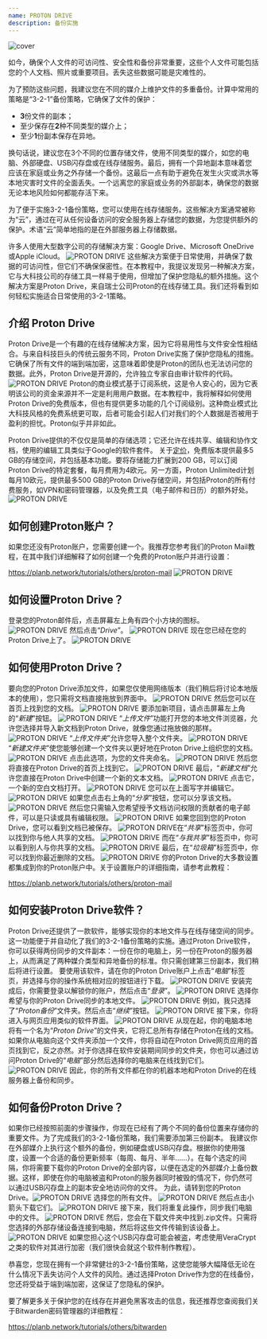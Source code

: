 ```yaml
---
name: PROTON DRIVE
description: 备份实施
---
```

![cover](assets/cover.webp)

如今，确保个人文件的可访问性、安全性和备份非常重要，这些个人文件可能包括您的个人文档、照片或重要项目。丢失这些数据可能是灾难性的。

为了预防这些问题，我建议您在不同的媒介上维护文件的多重备份。计算中常用的策略是“3-2-1”备份策略，它确保了文件的保护：
- **3**份文件的副本；
- 至少保存在**2**种不同类型的媒介上；
- 至少**1**份副本保存在异地。

换句话说，建议您在3个不同的位置存储文件，使用不同类型的媒介，如您的电脑、外部硬盘、USB闪存盘或在线存储服务。最后，拥有一个异地副本意味着您应该在家庭或业务之外存储一个备份。这最后一点有助于避免在发生火灾或洪水等本地灾害时文件的全面丢失。一个远离您的家庭或业务的外部副本，确保您的数据无论本地风险如何都能存活下来。

为了便于实施3-2-1备份策略，您可以使用在线存储服务。这些解决方案通常被称为“云”，通过在可从任何设备访问的安全服务器上存储您的数据，为您提供额外的保护。术语“云”简单地指的是在外部服务器上存储数据。

许多人使用大型数字公司的存储解决方案：Google Drive、Microsoft OneDrive或Apple iCloud。
![PROTON DRIVE](assets/notext/01.webp)
这些解决方案便于日常使用，并确保了数据的可访问性，但它们不确保保密性。在本教程中，我提议发现另一种解决方案，它与大科技公司的存储工具一样易于使用，但增加了保护您隐私的额外措施。这个解决方案是Proton Drive，来自瑞士公司Proton的在线存储工具。我们还将看到如何轻松实施适合日常使用的3-2-1策略。

## 介绍 Proton Drive
Proton Drive是一个有趣的在线存储解决方案，因为它将易用性与文件安全性相结合。与来自科技巨头的传统云服务不同，Proton Drive实施了保护您隐私的措施。它确保了所有文件的端到端加密，这意味着即使是Proton的团队也无法访问您的数据。此外，Proton Drive是开源的，允许独立专家自由审计软件的代码。
![PROTON DRIVE](assets/notext/02.webp)
Proton的商业模式基于订阅系统，这是令人安心的，因为它表明该公司的资金来源并不一定是利用用户数据。在本教程中，我将解释如何使用Proton Drive的免费版本，但也有提供更多功能的几个订阅级别。这种商业模式比大科技风格的免费系统更可取，后者可能会引起人们对我们的个人数据是否被用于盈利的担忧。Proton似乎并非如此。

Proton Drive提供的不仅仅是简单的存储选项；它还允许在线共享、编辑和协作文档，使用的编辑工具类似于Google的软件套件。
关于[定价](https://proton.me/pricing)，免费版本提供最多5 GB的存储空间，并包括基本功能。要将存储能力扩展到200 GB，可以订阅Proton Drive的特定套餐，每月费用为4欧元。另一方面，Proton Unlimited计划每月10欧元，提供最多500 GB的Proton Drive存储空间，并包括Proton的所有付费服务，如VPN和密码管理器，以及免费工具（电子邮件和日历）的额外好处。![PROTON DRIVE](assets/notext/03.webp)
## 如何创建Proton账户？

如果您还没有Proton账户，您需要创建一个。我推荐您参考我们的Proton Mail教程，在其中我们详细解释了如何创建一个免费的Proton账户并进行设置：

https://planb.network/tutorials/others/proton-mail
![PROTON DRIVE](assets/notext/04.webp)
## 如何设置Proton Drive？

登录您的Proton邮件后，点击屏幕左上角有四个小方块的图标。
![PROTON DRIVE](assets/notext/05.webp)
然后点击“*Drive*”。
![PROTON DRIVE](assets/notext/06.webp)
现在您已经在您的Proton Drive上了。
![PROTON DRIVE](assets/notext/07.webp)
## 如何使用Proton Drive？
要向您的Proton Drive添加文件，如果您仅使用网络版本（我们稍后将讨论本地版本的使用），您只需将文档直接拖放到界面中。
![PROTON DRIVE](assets/notext/08.webp)
然后您可以在首页上找到您的文档。
![PROTON DRIVE](assets/notext/09.webp)
要添加新项目，请点击屏幕左上角的“*新建*”按钮。
![PROTON DRIVE](assets/notext/10.webp)
“*上传文件*”功能打开您的本地文件浏览器，允许您选择并导入新文档到Proton Drive，就像您通过拖放做的那样。
![PROTON DRIVE](assets/notext/11.webp)
“*上传文件夹*”允许您导入整个文件夹。
![PROTON DRIVE](assets/notext/12.webp)
“*新建文件夹*”使您能够创建一个文件夹以更好地在Proton Drive上组织您的文档。
![PROTON DRIVE](assets/notext/13.webp)
点击此选项，为您的文件夹命名。
![PROTON DRIVE](assets/notext/14.webp)
然后您将直接在Proton Drive的首页上找到它。
![PROTON DRIVE](assets/notext/15.webp)
最后，“*新建文档*”允许您直接在Proton Drive中创建一个新的文本文档。
![PROTON DRIVE](assets/notext/16.webp)
点击它，一个新的空白文档打开。
![PROTON DRIVE](assets/notext/17.webp)
您可以在上面写字并编辑它。
![PROTON DRIVE](assets/notext/18.webp)
如果您点击右上角的“*分享*”按钮，您可以分享该文档。
![PROTON DRIVE](assets/notext/19.webp)
然后您只需输入您希望授予文档访问权限的贡献者的电子邮件，可以是只读或具有编辑权限。
![PROTON DRIVE](assets/notext/20.webp)
如果您回到您的Proton Drive，您可以看到文档已被保存。
![PROTON DRIVE](assets/notext/21.webp)在“*共享*”标签页中，你可以找到你与他人共享的文档。
![PROTON DRIVE](assets/notext/22.webp)
而在“*与我共享*”标签页中，你可以看到别人与你共享的文档。
![PROTON DRIVE](assets/notext/23.webp)
最后，在“*垃圾箱*”标签页中，你可以找到你最近删除的文档。
![PROTON DRIVE](assets/notext/24.webp)
你的Proton Drive的大多数设置都集成到你的Proton账户中。关于设置账户的详细指南，请参考此教程：

https://planb.network/tutorials/others/proton-mail

## 如何安装Proton Drive软件？
Proton Drive还提供了一款软件，能够实现你的本地文件与在线存储空间的同步。这一功能便于并自动化了我们的3-2-1备份策略的实施。通过Proton Drive软件，你可以获得两份同步的文件副本：一份在你的电脑上，另一份在Proton的服务器上，从而满足了两种媒介类型和异地备份的标准。你只需创建第三份副本，我们稍后将进行设置。
要使用该软件，请在你的Proton Drive账户上点击“*电脑*”标签页，并选择与你的操作系统相对应的按钮进行下载。
![PROTON DRIVE](assets/notext/25.webp)
安装完成后，你需要登录以解锁你的账户，然后点击“*登录*”。
![PROTON DRIVE](assets/notext/26.webp)
选择你希望与你的Proton Drive同步的本地文件。
![PROTON DRIVE](assets/notext/27.webp)
例如，我只选择了“*Proton备份*”文件夹。然后点击“*继续*”按钮。
![PROTON DRIVE](assets/notext/28.webp)
接下来，你将进入与网页应用类似的软件界面。
![PROTON DRIVE](assets/notext/29.webp)
从现在起，你的电脑本地将有一个名为“*Proton Drive*”的文件夹，它将汇总所有存储在Proton在线的文档。如果你从电脑向这个文件夹添加一个文件，你将自动在Proton Drive网页应用的首页找到它，反之亦然。对于你选择在软件安装期间同步的文件夹，你也可以通过访问Proton Drive的“*电脑*”部分然后选择你的电脑来在线找到它们。
![PROTON DRIVE](assets/notext/30.webp)
因此，你的所有文件都在你的机器本地和Proton Drive的在线服务器上备份和同步。

## 如何备份Proton Drive？

如果你已经按照前面的步骤操作，你现在已经有了两个不同的备份位置来存储你的重要文件。为了完成我们的3-2-1备份策略，我们需要添加第三份副本。
我建议你在外部媒介上执行这个额外的备份，例如硬盘或USB闪存盘。根据你的使用强度，设置一个合适的备份更新频率（每周、每月、半年……）。在每个选定的间隔，你将需要下载你的Proton Drive的全部内容，以便在选定的外部媒介上备份数据。这样，即使在你的电脑被盗和Proton的服务器同时被毁的情况下，你仍然可以通过USB闪存盘上的副本安全地访问你的文件。
为此，请转到您的Proton Drive。![PROTON DRIVE](assets/notext/31.webp)
选择您的所有文件。
![PROTON DRIVE](assets/notext/32.webp)
然后点击小箭头下载它们。
![PROTON DRIVE](assets/notext/33.webp)
接下来，我们将重复此操作，同步我们电脑中的文件。
![PROTON DRIVE](assets/notext/34.webp)
然后，您会在下载文件夹中找到.zip文件。只需将您选择的外部存储设备连接到电脑，然后将这些文件传输到该设备上。
![PROTON DRIVE](assets/notext/35.webp)
如果您担心这个USB闪存盘可能会被盗，考虑使用VeraCrypt之类的软件对其进行加密（我们很快会就这个软件制作教程）。

恭喜您，您现在拥有一个非常健壮的3-2-1备份策略，这使您能够大幅降低无论在什么情况下丢失访问个人文件的风险。通过选择Proton Drive作为您的在线备份，您还将受益于端到端加密，这保证了您隐私的保护。

要了解更多关于保护您的在线存在并避免黑客攻击的信息，我还推荐您查阅我们关于Bitwarden密码管理器的详细教程：

https://planb.network/tutorials/others/bitwarden